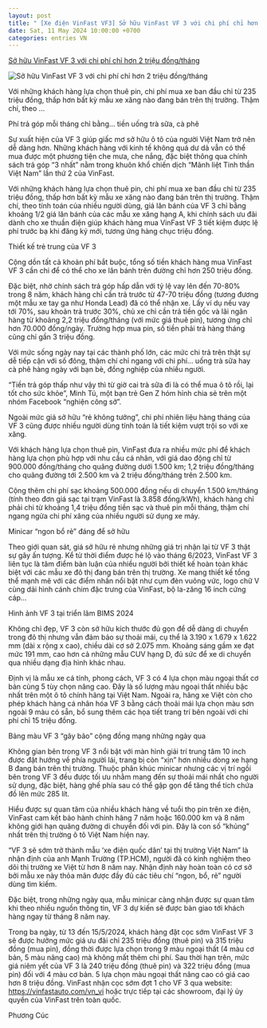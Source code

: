 ```yaml
---
layout: post
title: " [Xe điện VinFast VF3] Sở hữu VinFast VF 3 với chi phí chỉ hơn 2 triệu đồng/tháng"
date: Sat, 11 May 2024 10:00:00 +0700
categories: entries VN
---
```

[Sở hữu VinFast VF 3 với chi phí chỉ hơn 2 triệu đồng/tháng](https://vietnamnet.vn/so-huu-vinfast-vf-3-voi-chi-phi-chi-hon-2-trieu-dong-thang-2279783.html)

![Sở hữu VinFast VF 3 với chi phí chỉ hơn 2 triệu đồng/tháng](https://static-images.vnncdn.net/vps_images_publish/000001/000003/2024/5/11/thang-1368.jpg?width=0&s=gwcfCOokENZO_3FOxlCqPA)

Với những khách hàng lựa chọn thuê pin, chi phí mua xe ban đầu chỉ từ 235 triệu đồng, thấp hơn bất kỳ mẫu xe xăng nào đang bán trên thị trường. Thậm chí, theo ...

Phí trả góp mỗi tháng chỉ bằng… tiền uống trà sữa, cà phê

Sự xuất hiện của VF 3 giúp giấc mơ sở hữu ô tô của người Việt Nam trở nên dễ dàng hơn. Những khách hàng với kinh tế không quá dư dả vẫn có thể mua được một phương tiện che mưa, che nắng, đặc biệt thông qua chính sách trả góp “3 nhất” nằm trong khuôn khổ chiến dịch “Mãnh liệt Tinh thần Việt Nam” lần thứ 2 của VinFast.

Với những khách hàng lựa chọn thuê pin, chi phí mua xe ban đầu chỉ từ 235 triệu đồng, thấp hơn bất kỳ mẫu xe xăng nào đang bán trên thị trường. Thậm chí, theo tính toán của nhiều người dùng, giá lăn bánh của VF 3 chỉ bằng khoảng 1/2 giá lăn bánh của các mẫu xe xăng hạng A, khi chính sách ưu đãi dành cho xe thuần điện giúp khách hàng mua VinFast VF 3 tiết kiệm được lệ phí trước bạ khi đăng ký mới, tương ứng hàng chục triệu đồng.

Thiết kế trẻ trung của VF 3

Cộng dồn tất cả khoản phí bắt buộc, tổng số tiền khách hàng mua VinFast VF 3 cần chi để có thể cho xe lăn bánh trên đường chỉ hơn 250 triệu đồng.

Đặc biệt, nhờ chính sách trả góp hấp dẫn với tỷ lệ vay lên đến 70-80% trong 8 năm, khách hàng chỉ cần trả trước từ 47-70 triệu đồng (tương đương một mẫu xe tay ga như Honda Lead) đã có thể nhận xe. Lấy ví dụ nếu vay tới 70%, sau khoản trả trước 30%, chủ xe chỉ cần trả tiền gốc và lãi ngân hàng từ khoảng 2,2 triệu đồng/tháng (với mức giá thuê pin), tương ứng chỉ hơn 70.000 đồng/ngày. Trường hợp mua pin, số tiền phải trả hàng tháng cũng chỉ gần 3 triệu đồng.

Với mức sống ngày nay tại các thành phố lớn, các mức chi trả trên thật sự dễ tiếp cận với số đông, thậm chí chỉ ngang với chi phí… uống trà sữa hay cà phê hàng ngày với bạn bè, đồng nghiệp của nhiều người.

“Tiền trả góp thấp như vậy thì từ giờ cai trà sữa đi là có thể mua ô tô rồi, lại tốt cho sức khỏe”, Minh Tú, một bạn trẻ Gen Z hóm hỉnh chia sẻ trên một nhóm Facebook “nghiện công sở”.

Ngoài mức giá sở hữu “rẻ không tưởng”, chi phí nhiên liệu hàng tháng của VF 3 cũng được nhiều người dùng tính toán là tiết kiệm vượt trội so với xe xăng.

Với khách hàng lựa chọn thuê pin, VinFast đưa ra nhiều mức phí để khách hàng lựa chọn phù hợp với nhu cầu cá nhân, với giá dao động chỉ từ 900.000 đồng/tháng cho quãng đường dưới 1.500 km; 1,2 triệu đồng/tháng cho quãng đường tới 2.500 km và 2 triệu đồng/tháng trên 2.500 km.

Cộng thêm chi phí sạc khoảng 500.000 đồng nếu di chuyển 1.500 km/tháng (tính theo đơn giá sạc tại trạm VinFast là 3.858 đồng/kWh), khách hàng chỉ phải chi từ khoảng 1,4 triệu đồng tiền sạc và thuê pin mỗi tháng, thậm chí ngang ngửa chi phí xăng của nhiều người sử dụng xe máy.



Minicar “ngon bổ rẻ” đáng để sở hữu

Theo giới quan sát, giá sở hữu rẻ nhưng những giá trị nhận lại từ VF 3 thật sự gây ấn tượng. Kể từ thời điểm được hé lộ vào tháng 6/2023, VinFast VF 3 liên tục là tâm điểm bàn luận của nhiều người bởi thiết kế hoàn toàn khác biệt với các mẫu xe đô thị đang bán trên thị trường. Xe mang thiết kế tổng thể mạnh mẽ với các điểm nhấn nổi bật như cụm đèn vuông vức, logo chữ V cùng dải hình cánh chim đặc trưng của VinFast, bộ la-zăng 16 inch cứng cáp…

Hình ảnh VF 3 tại triển lãm BIMS 2024

Không chỉ đẹp, VF 3 còn sở hữu kích thước đủ gọn để dễ dàng di chuyển trong đô thị nhưng vẫn đảm bảo sự thoải mái, cụ thể là 3.190 x 1.679 x 1.622 mm (dài x rộng x cao), chiều dài cơ sở 2.075 mm. Khoảng sáng gầm xe đạt mức 191 mm, cao hơn cả những mẫu CUV hạng D, đủ sức để xe di chuyển qua nhiều dạng địa hình khác nhau.

Định vị là mẫu xe cá tính, phong cách, VF 3 có 4 lựa chọn màu ngoại thất cơ bản cùng 5 tùy chọn nâng cao. Đây là số lượng màu ngoại thất nhiều bậc nhất trên một ô tô chính hãng tại Việt Nam. Ngoài ra, hãng xe Việt còn cho phép khách hàng cá nhân hóa VF 3 bằng cách thoải mái lựa chọn màu sơn ngoài 9 màu có sẵn, bổ sung thêm các họa tiết trang trí bên ngoài với chi phí chỉ 15 triệu đồng.

Bảng màu VF 3 “gây bão” cộng đồng mạng những ngày qua

Không gian bên trong VF 3 nổi bật với màn hình giải trí trung tâm 10 inch được đặt hướng về phía người lái, trang bị còn “xịn” hơn nhiều dòng xe hạng B đang bán trên thị trường. Thuộc phân khúc minicar nhưng các vị trí ngồi bên trong VF 3 đều được tối ưu nhằm mang đến sự thoải mái nhất cho người sử dụng, đặc biệt, hàng ghế phía sau có thể gập gọn để tăng thể tích chứa đồ lên mức 285 lít.

Hiểu được sự quan tâm của nhiều khách hàng về tuổi thọ pin trên xe điện, VinFast cam kết bảo hành chính hãng 7 năm hoặc 160.000 km và 8 năm không giới hạn quãng đường di chuyển đối với pin. Đây là con số “khủng” nhất trên thị trường ô tô Việt Nam hiện nay.

“VF 3 sẽ sớm trở thành mẫu ‘xe điện quốc dân’ tại thị trường Việt Nam” là nhận định của anh Mạnh Trường (TP.HCM), người đã có kinh nghiệm theo dõi thị trường xe Việt từ hơn 8 năm nay. Nhận định này hoàn toàn có cơ sở bởi mẫu xe này thỏa mãn được đầy đủ các tiêu chí “ngon, bổ, rẻ” người dùng tìm kiếm.

Đặc biệt, trong những ngày qua, mẫu minicar càng nhận được sự quan tâm khi theo nhiều nguồn thông tin, VF 3 dự kiến sẽ được bàn giao tới khách hàng ngay từ tháng 8 năm nay.

Trong ba ngày, từ 13 đến 15/5/2024, khách hàng đặt cọc sớm VinFast VF 3 sẽ được hưởng mức giá ưu đãi chỉ 235 triệu đồng (thuê pin) và 315 triệu đồng (mua pin), đồng thời được lựa chọn trong 9 màu ngoại thất (4 màu cơ bản, 5 màu nâng cao) mà không mất thêm chi phí. Sau thời hạn trên, mức giá niêm yết của VF 3 là 240 triệu đồng (thuê pin) và 322 triệu đồng (mua pin) đối với 4 màu cơ bản. 5 lựa chọn màu ngoại thất nâng cao có giá cao hơn 8 triệu đồng. VinFast nhận cọc sớm đợt 1 cho VF 3 qua website: https://vinfastauto.com/vn_vi hoặc trực tiếp tại các showroom, đại lý ủy quyền của VinFast trên toàn quốc.

Phương Cúc

